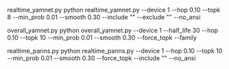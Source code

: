 realtime_yamnet.py
python realtime_yamnet.py --device 1 --hop 0.10 --topk 8 --min_prob 0.01 --smooth 0.30 --include "" --exclude "" --no_ansi

overall_yamnet.py
python overall_yamnet.py --device 1 --half_life 30 --hop 0.10 --topk 10 --min_prob 0.01 --smooth 0.30 --force_topk --family

realtime_panns.py
python realtime_panns.py --device 1 --hop 0.10 --topk 10 --min_prob 0.01 --smooth 0.30 --force_topk --include "" --no_ansi